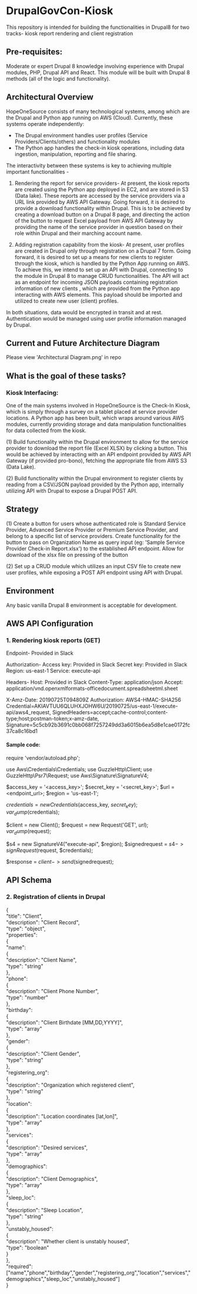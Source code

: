 # DrupalGovCon-Kiosk
This repository is intended for building the functionalities in Drupal8 for two tracks- kiosk report rendering and client registration

## Pre-requisites:
Moderate or expert Drupal 8 knowledge involving experience with Drupal modules, PHP, Drupal API and React. This module will be built with Drupal 8 methods (all of the logic and functionality). 

## Architectural Overview
HopeOneSource consists of many technological systems, among which are the Drupal and Python app running on AWS (Cloud). Currently, these systems operate independently:
- The Drupal environment handles user profiles (Service Providers/Clients/others) and functionality modules
- The Python app handles the check-in kiosk operations, including data ingestion, manipulation, reporting and file sharing.

The interactivity between these systems is key to achieving multiple important functionalities -

1. Rendering the report for service providers- At present, the kiosk reports are created using the Python app deployed in EC2, and are stored in S3 (Data lake). These reports are accessed by the service providers via a URL link provided by AWS API Gateway. Going forward, it is desired to provide a download functionality within Drupal. This is to be achieved by creating a download button on a Drupal 8 page, and directing the action of the button to request Excel payload from AWS API Gateway by providing the name of the service provider in question based on their role within Drupal and their marching account name. 

2. Adding registration capability from the kiosk- At present, user profiles are created in Drupal only through registration on a Drupal 7 form. Going forward, it is desired to set up a means for new clients to register through the kiosk, which is handled by the Python App running on AWS. To achieve this, we intend to set up an API with Drupal, connecting to the module in Drupal 8 to manage CRUD functionalities. The API will act as an endpoint for incoming JSON payloads containing registration information of new clients , which are provided from the Python app interacting with AWS elements. This payload should be imported and utilized to create new user (client) profiles.

In both situations, data would be encrypted in transit and at rest. Authentication would be managed using user profile information managed by Drupal.

## Current and Future Architecture Diagram
Please view 'Architectural Diagram.png' in repo

## What is the goal of these tasks?

### Kiosk Interfacing:
One of the main systems involved in HopeOneSource is the Check-In Kiosk, which is simply through a survey on a tablet placed at service provider locations. A Python app has been built, which wraps around various AWS modules, currently providing storage and data manipulation functionalities for data collected from the kiosk.

(1) Build functionality within the Drupal environment to allow for the service provider to download the report file (Excel XLSX) by clicking a button. This would be achieved by interacting with an API endpoint provided by AWS API Gateway (if provided pro-bono), fetching the appropriate file from AWS S3 (Data Lake).

(2) Build functionality within the Drupal environment to register clients by reading from a CSV/JSON payload provided by the Python app, internally utilizing API with Drupal to expose a Drupal POST API.

## Strategy
(1)
Create a button for users whose authenticated role is Standard Service Provider, Advanced Service Provider or Premium Service Provider, and belong to a specific list of service providers. Create functionality for the button to pass on Organization Name as query input (eg: 'Sample Service Provider Check-in Report.xlsx') to the established API endpoint. Allow for download of the xlsx file on pressing of the button

(2)
Set up a CRUD module which utilizes an input CSV file to create new user profiles, while exposing a POST API endpoint using API with Drupal.

## Environment
Any basic vanilla Drupal 8 environment is acceptable for development.

## AWS API Configuration
### 1. Rendering kiosk reports (GET)
Endpoint- Provided in Slack

Authorization-
Access key: Provided in Slack
Secret key: Provided in Slack
Region: us-east-1
Service: execute-api

Headers-
Host: Provided in Slack
Content-Type: application/json
Accept: application/vnd.openxmlformats-officedocument.spreadsheetml.sheet

X-Amz-Date: 20190725T094809Z
Authorization: AWS4-HMAC-SHA256 Credential=AKIAVTUU6QLUHXJOHW6U/20190725/us-east-1/execute-api/aws4_request, SignedHeaders=accept;cache-control;content-type;host;postman-token;x-amz-date, Signature=5c5cb92b3691c0bb068f7257249dd3a6015b6ea5d8e1cae0172fc37ca8c16bd1

#### Sample code:
require 'vendor/autoload.php';

use Aws\Credentials\Credentials;
use GuzzleHttp\Client;
use GuzzleHttp\Psr7\Request;
use Aws\Signature\SignatureV4;

$access_key = '<access_key>';
$secret_key = '<secret_key>';
$url = <endpoint_url>;
$region = 'us-east-1';

$credentials = new Credentials($access_key, $secret_key);
var_dump($credentials);

$client = new Client();
$request = new Request('GET', $url);
var_dump($request);

$s4 = new SignatureV4("execute-api", $region);
$signedrequest = $s4->signRequest($request, $credentials);

$response = $client->send($signedrequest);

## API Schema
### 2. Registration of clients in Drupal
{\
   "title": "Client",\
   "description": "Client Record",\
   "type": "object",\
   "properties":\
   {\
      "name":\
      {\
         "description": "Client Name",\
         "type": "string"\
      },\
      "phone":\
      {\
         "description": "Client Phone Number",\
         "type": "number"\
      },\
      "birthday":\
      {\
         "description": "Client Birthdate [MM,DD,YYYY]",\
         "type": "array"\
      },\
      "gender":\
      {\
         "description": "Client Gender",\
         "type": "string"\
      },\
      "registering_org":\
      {\
         "description": "Organization which registered client",\
         "type": "string"\
      },\
      "location":\
      {\
         "description": "Location coordinates [lat,lon]",\
         "type": "array"\
      },\
      "services":\
      {\
         "description": "Desired services",\
         "type": "array"\
      },\
      "demographics":\
      {\
         "description": "Client Demographics",\
         "type": "array"\
      },\
      "sleep_loc":\
      {\
         "description": "Sleep Location",\
         "type": "string"\
      },\
      "unstably_housed":\
      {\
         "description": "Whether client is unstably housed",\
         "type": "boolean"\
      }                             
   },\
   "required": ["name","phone","birthday","gender","registering_org","location","services","demographics","sleep_loc","unstably_housed"]\
}

